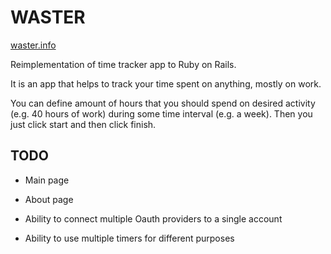 # WASTER

[waster.info](http://waster.info)

Reimplementation of time tracker app to Ruby on Rails.

It is an app that helps to track your time spent on anything, mostly on work.

You can define amount of hours that you should spend on desired activity (e.g. 40
hours of work) during some time interval (e.g. a week). Then you just click start
and then click finish.

## TODO

* Main page

* About page

* Ability to connect multiple Oauth providers to a single account

* Ability to use multiple timers for different purposes
